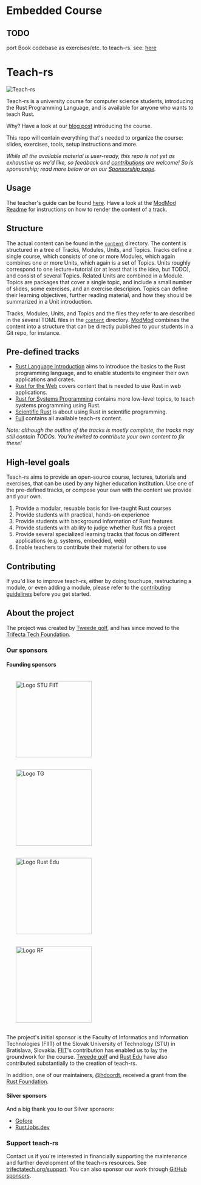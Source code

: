 # Embedded Course
## TODO
port Book codebase as exercises/etc. to teach-rs.
see: [here](https://docs.rust-embedded.org/discovery-mb2/03-setup/index.html#this-repository)

# Teach-rs

![Teach-rs](https://tweedegolf.nl/images/teach-rs-logo.png)

Teach-rs is a university course for computer science students, introducing the Rust Programming Language, and is available for anyone who wants to teach Rust.

Why? Have a look at our [blog post](https://tweedegolf.nl/en/blog/127/want-more-rust-break-the-cycle) introducing the course.

This repo will contain everything that's needed to organize the course: slides, exercises, tools, setup instructions and more.

*While all the available material is user-ready, this repo is not yet as exhaustive as we'd like, so feedback and [contributions](./CONTRIBUTING.md) are welcome! So is sponsorship; read more below or on our [Sponsorship page](https://github.com/sponsors/trifectatechfoundation).*

## Usage
The teacher's guide can be found [here](./teachers_guide.md).
Have a look at the [ModMod Readme](./modmod/README.md) for instructions on how to render the content of a track.

## Structure
The actual content can be found in the [`content`](./content) directory.
The content is structured in a tree of Tracks, Modules, Units, and Topics.
Tracks define a single course, which consists of one or more Modules, which again combines one or more Units, which again is a set of Topics.
Units roughly correspond to one lecture+tutorial (or at least that is the idea, but TODO), and consist of several Topics. Related Units are combined in a Module.
Topics are packages that cover a single topic, and include a small number of slides, some exercises, and an exercise descripion.
Topics can define their learning objectives, further reading material, and how they should be summarized in a Unit introduction.

Tracks, Modules, Units, and Topics and the files they refer to are described in the several TOML files in the [`content`](./content) directory.
[ModMod](./modmod/README.md) combines the content into a structure that can be directly published to your students in a Git repo, for instance.

## Pre-defined tracks
- [Rust Language Introduction](./content/rust-intro.track.toml) aims to introduce the basics to the Rust programming language, and to enable students to engineer their own applications and crates.
- [Rust for the Web](./content/rust-for-web.track.toml) covers content that is needed to use Rust in web applications.
- [Rust for Systems Programming](./content/rust-for-systems.track.toml) contains more low-level topics, to teach systems programming using Rust.
- [Scientific Rust](./content/scientific-rust.track.toml) is about using Rust in scientific programming.
- [Full](./content/full.track.toml) contains all available teach-rs content.

*Note: although the outline of the tracks is mostly complete, the tracks may still contain TODOs. You're invited to contribute your own content to fix these!*

## High-level goals
Teach-rs aims to provide an open-source course, lectures, tutorials and exercises, that can be used by any higher education institution.
Use one of the pre-defined tracks, or compose your own with the content we provide and your own.

1. Provide a modular, resuable basis for live-taught Rust courses
2. Provide students with practical, hands-on experience
3. Provide students with background information of Rust features
4. Provide students with ability to judge whether Rust fits a project
5. Provide several specialized learning tracks that focus on different applications (e.g. systems, embedded, web)
6. Enable teachers to contribute their material for others to use

## Contributing
If you'd like to improve teach-rs, either by doing touchups, restructuring a module, or even adding a module, please refer to the [contributing guidelines](./CONTRIBUTING.md) before you get started.

## About the project

The project was created by [Tweede golf](https://tweedegolf.nl), and has since moved to the [Trifecta Tech Foundation](https://trifectatech.org).

### Our sponsors

#### Founding sponsors

<img style="margin: 1rem 5% 1rem 5%;" src="./assets/STU_FIIT_logo_100_color.png" alt="Logo STU FIIT"  width="200px" />

<img style="margin: 1rem 5% 1rem 5%;" src="https://tweedegolf.nl/images/tweedegolf-logo-2022-1.png" alt="Logo TG"  width="200px" />

<img style="margin: 1rem 5% 1rem 5%;" src="./assets/rust-edu-banner_100.png" alt="Logo Rust Edu"  width="200px" />

<img style="margin: 1rem 5% 1rem 5%;" src="./assets/Rust_Foundation_logo_100_color.png" alt="Logo RF"  width="200px" />


The project's initial sponsor is the Faculty of Informatics and Information Technologies (FIIT) of the Slovak University of Technology (STU) in Bratislava, Slovakia. [FIIT](https://www.fiit.stuba.sk/en.html?page_id=749)'s contribution has enabled us to lay the groundwork for the course. [Tweede golf](https://tweedegolf.nl/en) and [Rust Edu](https://rust-edu.org/) have also contributed substantially to the creation of teach-rs.

In addition, one of our maintainers, [@hdoordt](https://github.com/hdoordt), received a grant from the [Rust Foundation](https://foundation.rust-lang.org/).

#### Silver sponsors

And a big thank you to our Silver sponsors:

- [Gofore](https://gofore.com/en/)
- [RustJobs.dev](https://rustjobs.dev/)

### Support teach-rs

Contact us if you´re interested in financially supporting the maintenance and further development of the teach-rs resources. See [trifectatech.org/support](https://trifectatech.org/support/).
You can also sponsor our work through [GitHub sponsors](https://github.com/sponsors/trifectatechfoundation).
